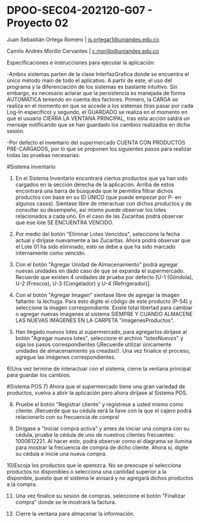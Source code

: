 # DPOO-SEC04-202120-G07 - Proyecto 02

Juan Sebastián Ortega Romero | js.ortegar1@uniandes.edu.co 

Camilo Andrés Morillo Cervantes | c.morillo@uniandes.edu.co

Especificaciones e instrucciones para ejecutar la aplicación: 

-Ambos sistemas parten de la clase InterfazGrafica donde se encuentra el único método main de todo el aplicativo. A partir de este, el uso del programa y la diferenciación de los sistemas es bastante intuitivo. Sin embargo, es necesario aclarar que la persistencia es manejada de forma AUTOMÁTICA teniendo en cuenta dos factores. Primero, la CARGA se realiza en el momento en que se accede a los sistemas (tras pasar por cada Log-In específico) y segundo, el GUARDADO se realiza en el momento en que el usuario CIERRA LA VENTANA PRINCIPAL, tras esta acción saldrá un mensaje notificando que se han guardado los cambios realizados en dicha sesión. 

-Por defecto el inventario del supermercado CUENTA CON PRODUCTOS PRE-CARGADOS, por lo que se proponen los siguientes pasos para realizar todas las pruebas necesarias:

#Sistema Inventario
1) En el Sistema Inventario encontrará ciertos productos que ya han sido cargados en la sección derecha de la aplicación. Arriba de estos encontrará una barra de búsqueda que le permitira filtrar dichos productos con base en su ID ÚNICO (que puede empezar por P- en algunos casos). Sientase libre de interactuar con dichos productos y de consultar su desempeño, así mismo puede observar los lotes relacionados a cada uno. En el caso de las Zucaritas podrá observar que ese lote SE ENCUENTRA VENCIDO.

2) Por medio del botón "Eliminar Lotes Vencidos", seleccione la fecha actual y diríjase nuevamente a las Zucaritas. Ahora podrá observar que el Lote 01 ha sido eliminado, esto se debe a que ha sido marcado internamente como vencido. 

3) Con el botón "Agregar Unidad de Almacenamiento" podrá agregar nuevas unidades en dado caso de que se expanda el supermercado. Recuerde que existen 4 unidades de prueba por defecto [U-1 (Góndola), U-2 (Frescos), U-3 (Congelador) y U-4 (Refrigerador)].

4) Con el botón "Agregar Imagen" sientase libre de agregar la imagen faltante: la lechuga. Para esto digite el código de este producto (P-54) y seleccione la imagen correspondiente. Existe total libertad para cambiar o agregar nuevas imagenes al sistema SIEMPRE Y CUANDO ALMACENE LAS NUEVAS IMÁGENES EN LA CARPETA "imagenesProductos".

5) Han llegado nuevos lotes al supermercado, para agregarlos diríjase al botón "Agregar nuevos lotes", seleccione el archivo "lotesNuevos" y siga los pasos correspondientes (¡Recuerde utilizar únicamente unidades de almacenamiento ya creadas!). Una vez finalice el proceso, agregue las imágenes correspondientes.

6)Una vez termine de interactuar con el sistema, cierre la ventana principal para guardar los cambios.


#Sistema POS
7) Ahora que el supermercado tiene una gran variedad de productos, vuelva a abrir la aplicación pero ahora diríjase al Sistema POS.

8) Pruebe el botón "Registrar cliente" y regístrese a usted mismo como cliente. ¡Recuerde que su cédula será la llave con la que el cajero podrá relacionarlo con su frecuencia de compra!

9) Dirígase a "Iniciar compra activa" y antes de iniciar una compra con su cédula, pruebe la cédula de uno de nuestros clientes frecuentes: 1000612221. Al hacer esto,  podrá observar como el diagrama se ilumina para mostrar la frecuencia de compra de dicho cliente. Ahora sí, digite su cédula e inicie una nueva compra.

10)Escoja los productos que le apetezca. No se preocupe si selecciona productos no disponibles o selecciona una cantidad superior a la disponible, puesto que el sistema le avisará y no agregará dichos productos a la compra.

11) Una vez finalice su sesión de compras, seleccione el botón "Finalizar compra" donde se le mostrará la factura.

12) Cierre la ventana para almacenar la información.
